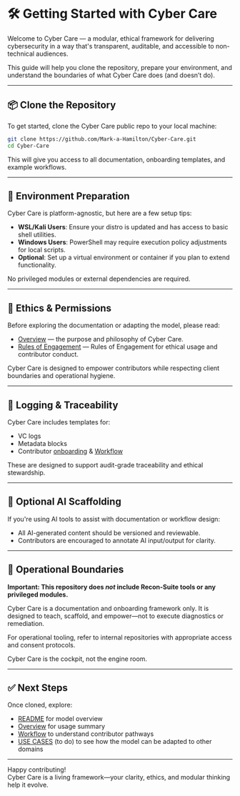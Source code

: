 # 🛠️ Getting Started with Cyber Care

Welcome to Cyber Care — a modular, ethical framework for delivering cybersecurity in a way that's transparent, auditable, and accessible to non-technical audiences.

This guide will help you clone the repository, prepare your environment, and understand the boundaries of what Cyber Care does (and doesn’t do).

---

## 📦 Clone the Repository

To get started, clone the Cyber Care public repo to your local machine:

```bash
git clone https://github.com/Mark-a-Hamilton/Cyber-Care.git
cd Cyber-Care
```

This will give you access to all documentation, onboarding templates, and example workflows.

---

## 🧰 Environment Preparation

Cyber Care is platform-agnostic, but here are a few setup tips:

- **WSL/Kali Users**: Ensure your distro is updated and has access to basic shell utilities.
- **Windows Users**: PowerShell may require execution policy adjustments for local scripts.
- **Optional**: Set up a virtual environment or container if you plan to extend functionality.

No privileged modules or external dependencies are required.

---

## 📜 Ethics & Permissions

Before exploring the documentation or adapting the model, please read:

- [Overview](./overview.md) — the purpose and philosophy of Cyber Care.
- [Rules of Engagement](./roe.md) — Rules of Engagement for ethical usage and contributor conduct.

Cyber Care is designed to empower contributors while respecting client boundaries and operational hygiene.

---

## 🧾 Logging & Traceability

Cyber Care includes templates for:

- VC logs
- Metadata blocks
- Contributor [onboarding](./onboarding.md) & [Workflow](./workflow.md)

These are designed to support audit-grade traceability and ethical stewardship.

---

## 🤖 Optional AI Scaffolding

If you're using AI tools to assist with documentation or workflow design:

- All AI-generated content should be versioned and reviewable.
- Contributors are encouraged to annotate AI input/output for clarity.

---

## 🚫 Operational Boundaries

**Important: This repository does *not* include Recon-Suite tools or any privileged modules.**

Cyber Care is a documentation and onboarding framework only. It is designed to teach, scaffold, and empower—not to execute diagnostics or remediation.

For operational tooling, refer to internal repositories with appropriate access and consent protocols.

Cyber Care is the cockpit, not the engine room.

---

## ✅ Next Steps

Once cloned, explore:
- [README](../README.md) for model overview
- [Overview](./overview.md) for usage summary
- [Workflow](./workflow.md) to understand contributor pathways
- [USE CASES](./usecases.md) (to do) to see how the model can be adapted to other domains

---

Happy contributing!  
Cyber Care is a living framework—your clarity, ethics, and modular thinking help it evolve.
